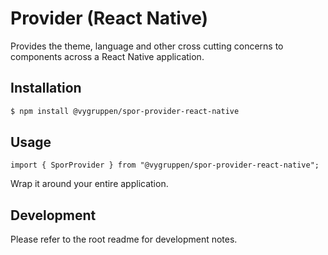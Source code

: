 # Provider (React Native)

Provides the theme, language and other cross cutting concerns to components across a React Native application.

## Installation

```bash
$ npm install @vygruppen/spor-provider-react-native
```

## Usage

```tsx
import { SporProvider } from "@vygruppen/spor-provider-react-native";
```

Wrap it around your entire application.

## Development

Please refer to the root readme for development notes.
